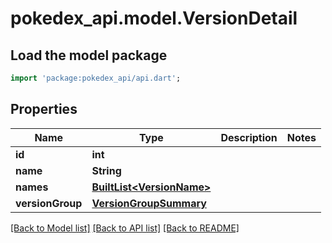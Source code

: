# pokedex_api.model.VersionDetail

## Load the model package
```dart
import 'package:pokedex_api/api.dart';
```

## Properties
Name | Type | Description | Notes
------------ | ------------- | ------------- | -------------
**id** | **int** |  | 
**name** | **String** |  | 
**names** | [**BuiltList&lt;VersionName&gt;**](VersionName.md) |  | 
**versionGroup** | [**VersionGroupSummary**](VersionGroupSummary.md) |  | 

[[Back to Model list]](../README.md#documentation-for-models) [[Back to API list]](../README.md#documentation-for-api-endpoints) [[Back to README]](../README.md)


